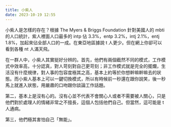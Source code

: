 ```yaml
---
title: 小紫人
date: 2023-10-19 12:55
---
```

小紫人是怎樣的存在？根據 The Myers & Briggs Foundation 針對美國人的 mbti 的人口統計，紫人裡面人口最多的 intp 佔 3.3%，entp 3.2%，intj 2.1%，entj 1.8%，加起來佔全部人口的一成。在東亞地區據說 t 人更少。但在網上你卻可以看到各種 nt 人滿天飛。

在一群人中，小紫人其實挺好分辨的。首先，他們有兩個截然不同的模式，工作模式中效率高，十分認真，對人苛刻對自己更苛刻；非工作模式就是完全的擺爛，生活沒有什麼規律，對人事的包容度極其之高，基本上約等於你想幹嘛幹嘛去的狀態。而小紫人基本上可以一鍵切換模式，所以有時候前一秒還在跟你說笑，後一秒馬上就進入狀態，用嚴肅的口吻跟你談論工作話題。

第二，基本上是沒有心的。沒有心並不代表不會關心人或者不需要被人關心，只是他們對於處理人的情緒非常之不擅長，這個人包括他們自己。但當然，這可能是 t 人通病。

第三，他們極其害怕自己「無能」。
